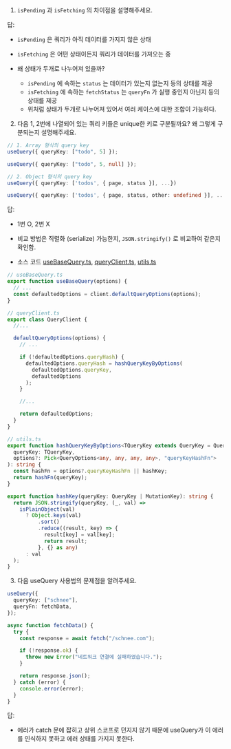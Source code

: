 1. `isPending` 과 `isFetching` 의 차이점을 설명해주세요.

답:

- `isPending` 은 쿼리가 아직 데이터를 가지지 않은 상태
- `isFetching` 은 어떤 상태이든지 쿼리가 데이터를 가져오는 중

- 왜 상태가 두개로 나누어져 있을까?
  - `isPending` 에 속하는 `status` 는 데이터가 있는지 없는지 등의 상태를 제공
  - `isFetching` 에 속하는 `fetchStatus` 는 `queryFn` 가 실행 중인지 아닌지 등의 상태를 제공
  - 위처럼 상태가 두개로 나누어져 있어서 여러 케이스에 대한 조합이 가능하다.

2. 다음 1, 2번에 나열되어 있는 쿼리 키들은 unique한 키로 구분될까요? 왜 그렇게 구분되는지 설명해주세요.

```ts
// 1. Array 형식의 query key
useQuery({ queryKey: ["todo", 5] });

useQuery({ queryKey: ["todo", 5, null] });

// 2. Object 형식의 query key
useQuery({ queryKey: ['todos', { page, status }], ...})

useQuery({ queryKey: ['todos', { page, status, other: undefined }], ... })
```

답:

- 1번 O, 2번 X

- 비교 방법은 직렬화 (serialize) 가능한지, `JSON.stringify()` 로 비교하여 같은지 확인함.

- 소스 코드 [useBaseQuery.ts](https://github.com/TanStack/query/blob/main/packages/react-query/src/useBaseQuery.ts#L56), [queryClient.ts](https://github.com/TanStack/query/blob/main/packages/query-core/src/queryClient.ts#L650-L655), [utils.ts](https://github.com/TanStack/query/blob/main/packages/query-core/src/utils.ts#L205-L228)

```ts
// useBaseQuery.ts
export function useBaseQuery(options) {
  // ...
  const defaultedOptions = client.defaultQueryOptions(options);
}

// queryClient.ts
export class QueryClient {
  //...

  defaultQueryOptions(options) {
    // ...

    if (!defaultedOptions.queryHash) {
      defaultedOptions.queryHash = hashQueryKeyByOptions(
        defaultedOptions.queryKey,
        defaultedOptions
      );
    }

    //...

    return defaultedOptions;
  }
}

// utils.ts
export function hashQueryKeyByOptions<TQueryKey extends QueryKey = QueryKey>(
  queryKey: TQueryKey,
  options?: Pick<QueryOptions<any, any, any, any>, "queryKeyHashFn">
): string {
  const hashFn = options?.queryKeyHashFn || hashKey;
  return hashFn(queryKey);
}

export function hashKey(queryKey: QueryKey | MutationKey): string {
  return JSON.stringify(queryKey, (_, val) =>
    isPlainObject(val)
      ? Object.keys(val)
          .sort()
          .reduce((result, key) => {
            result[key] = val[key];
            return result;
          }, {} as any)
      : val
  );
}
```

3. 다음 useQuery 사용법의 문제점을 알려주세요.

```ts
useQuery({
  queryKey: ["schnee"],
  queryFn: fetchData,
});

async function fetchData() {
  try {
    const response = await fetch("/schnee.com");

    if (!response.ok) {
      throw new Error("네트워크 연결에 실패하였습니다.");
    }

    return response.json();
  } catch (error) {
    console.error(error);
  }
}
```

답:

- 에러가 catch 문에 잡히고 상위 스코프로 던지지 않기 때문에 useQuery가 이 에러를 인식하지 못하고 에러 상태를 가지지 못한다.
